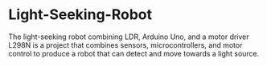 # Light-Seeking-Robot
The light-seeking robot combining LDR, Arduino Uno, and a motor driver L298N is a project that combines sensors, microcontrollers, and motor control to produce a robot that can detect and move towards a light source.
